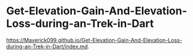 # Get-Elevation-Gain-And-Elevation-Loss-during-an-Trek-in-Dart

https://Maverick099.github.io/Get-Elevation-Gain-And-Elevation-Loss-during-an-Trek-in-Dart/index.md.
